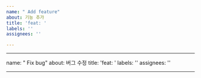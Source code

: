 ```yaml
---
name: " Add feature"
about: 기능 추가
title: 'feat: '
labels: ''
assignees: ''

---
```


---
name: " Fix bug"
about: 버그 수정
title: 'feat: '
labels: ''
assignees: ''

---
